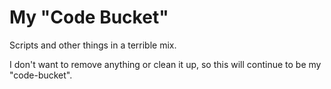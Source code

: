 # My "Code Bucket"

Scripts and other things in a terrible mix.

I don't want to remove anything or clean it up, so this will continue to be my "code-bucket".
